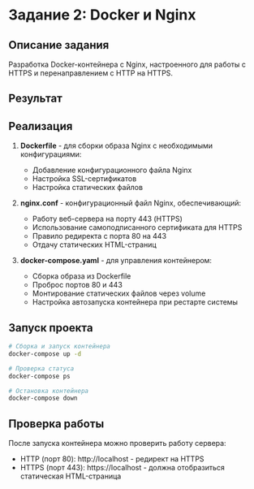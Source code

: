 # Задание 2: Docker и Nginx

## Описание задания
Разработка Docker-контейнера с Nginx, настроенного для работы с HTTPS и перенаправлением с HTTP на HTTPS.

## Результат 

## Реализация

1. **Dockerfile** - для сборки образа Nginx с необходимыми конфигурациями:
   - Добавление конфигурационного файла Nginx
   - Настройка SSL-сертификатов
   - Настройка статических файлов

2. **nginx.conf** - конфигурационный файл Nginx, обеспечивающий:
   - Работу веб-сервера на порту 443 (HTTPS)
   - Использование самоподписанного сертификата для HTTPS
   - Правило редиректа с порта 80 на 443
   - Отдачу статических HTML-страниц

3. **docker-compose.yaml** - для управления контейнером:
   - Сборка образа из Dockerfile
   - Проброс портов 80 и 443
   - Монтирование статических файлов через volume
   - Настройка автозапуска контейнера при рестарте системы

## Запуск проекта
```bash
# Сборка и запуск контейнера
docker-compose up -d

# Проверка статуса
docker-compose ps

# Остановка контейнера
docker-compose down
```

## Проверка работы
После запуска контейнера можно проверить работу сервера:
- HTTP (порт 80): http://localhost - редирект на HTTPS
- HTTPS (порт 443): https://localhost - должна отобразиться статическая HTML-страница
